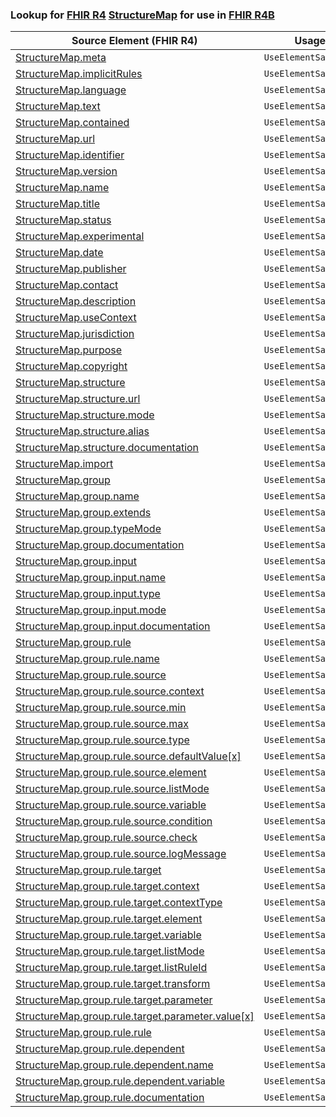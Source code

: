 ### Lookup for [FHIR R4](https://hl7.org/fhir/R4/) [StructureMap](https://hl7.org/fhir/R4/StructureMap.html) for use in [FHIR R4B](https://hl7.org/fhir/R4B/)

| Source Element (FHIR R4) | Usage | Target |
| -------------- | ----- | ------ |
| [StructureMap.meta](https://hl7.org/fhir/R4/StructureMap.html#resource) | `UseElementSameName` | [StructureMap.meta](https://hl7.org/fhir/R4B/StructureMap.html#resource) |
| [StructureMap.implicitRules](https://hl7.org/fhir/R4/StructureMap.html#resource) | `UseElementSameName` | [StructureMap.implicitRules](https://hl7.org/fhir/R4B/StructureMap.html#resource) |
| [StructureMap.language](https://hl7.org/fhir/R4/StructureMap.html#resource) | `UseElementSameName` | [StructureMap.language](https://hl7.org/fhir/R4B/StructureMap.html#resource) |
| [StructureMap.text](https://hl7.org/fhir/R4/StructureMap.html#resource) | `UseElementSameName` | [StructureMap.text](https://hl7.org/fhir/R4B/StructureMap.html#resource) |
| [StructureMap.contained](https://hl7.org/fhir/R4/StructureMap.html#resource) | `UseElementSameName` | [StructureMap.contained](https://hl7.org/fhir/R4B/StructureMap.html#resource) |
| [StructureMap.url](https://hl7.org/fhir/R4/StructureMap.html#resource) | `UseElementSameName` | [StructureMap.url](https://hl7.org/fhir/R4B/StructureMap.html#resource) |
| [StructureMap.identifier](https://hl7.org/fhir/R4/StructureMap.html#resource) | `UseElementSameName` | [StructureMap.identifier](https://hl7.org/fhir/R4B/StructureMap.html#resource) |
| [StructureMap.version](https://hl7.org/fhir/R4/StructureMap.html#resource) | `UseElementSameName` | [StructureMap.version](https://hl7.org/fhir/R4B/StructureMap.html#resource) |
| [StructureMap.name](https://hl7.org/fhir/R4/StructureMap.html#resource) | `UseElementSameName` | [StructureMap.name](https://hl7.org/fhir/R4B/StructureMap.html#resource) |
| [StructureMap.title](https://hl7.org/fhir/R4/StructureMap.html#resource) | `UseElementSameName` | [StructureMap.title](https://hl7.org/fhir/R4B/StructureMap.html#resource) |
| [StructureMap.status](https://hl7.org/fhir/R4/StructureMap.html#resource) | `UseElementSameName` | [StructureMap.status](https://hl7.org/fhir/R4B/StructureMap.html#resource) |
| [StructureMap.experimental](https://hl7.org/fhir/R4/StructureMap.html#resource) | `UseElementSameName` | [StructureMap.experimental](https://hl7.org/fhir/R4B/StructureMap.html#resource) |
| [StructureMap.date](https://hl7.org/fhir/R4/StructureMap.html#resource) | `UseElementSameName` | [StructureMap.date](https://hl7.org/fhir/R4B/StructureMap.html#resource) |
| [StructureMap.publisher](https://hl7.org/fhir/R4/StructureMap.html#resource) | `UseElementSameName` | [StructureMap.publisher](https://hl7.org/fhir/R4B/StructureMap.html#resource) |
| [StructureMap.contact](https://hl7.org/fhir/R4/StructureMap.html#resource) | `UseElementSameName` | [StructureMap.contact](https://hl7.org/fhir/R4B/StructureMap.html#resource) |
| [StructureMap.description](https://hl7.org/fhir/R4/StructureMap.html#resource) | `UseElementSameName` | [StructureMap.description](https://hl7.org/fhir/R4B/StructureMap.html#resource) |
| [StructureMap.useContext](https://hl7.org/fhir/R4/StructureMap.html#resource) | `UseElementSameName` | [StructureMap.useContext](https://hl7.org/fhir/R4B/StructureMap.html#resource) |
| [StructureMap.jurisdiction](https://hl7.org/fhir/R4/StructureMap.html#resource) | `UseElementSameName` | [StructureMap.jurisdiction](https://hl7.org/fhir/R4B/StructureMap.html#resource) |
| [StructureMap.purpose](https://hl7.org/fhir/R4/StructureMap.html#resource) | `UseElementSameName` | [StructureMap.purpose](https://hl7.org/fhir/R4B/StructureMap.html#resource) |
| [StructureMap.copyright](https://hl7.org/fhir/R4/StructureMap.html#resource) | `UseElementSameName` | [StructureMap.copyright](https://hl7.org/fhir/R4B/StructureMap.html#resource) |
| [StructureMap.structure](https://hl7.org/fhir/R4/StructureMap.html#resource) | `UseElementSameName` | [StructureMap.structure](https://hl7.org/fhir/R4B/StructureMap.html#resource) |
| [StructureMap.structure.url](https://hl7.org/fhir/R4/StructureMap.html#resource) | `UseElementSameName` | [StructureMap.structure.url](https://hl7.org/fhir/R4B/StructureMap.html#resource) |
| [StructureMap.structure.mode](https://hl7.org/fhir/R4/StructureMap.html#resource) | `UseElementSameName` | [StructureMap.structure.mode](https://hl7.org/fhir/R4B/StructureMap.html#resource) |
| [StructureMap.structure.alias](https://hl7.org/fhir/R4/StructureMap.html#resource) | `UseElementSameName` | [StructureMap.structure.alias](https://hl7.org/fhir/R4B/StructureMap.html#resource) |
| [StructureMap.structure.documentation](https://hl7.org/fhir/R4/StructureMap.html#resource) | `UseElementSameName` | [StructureMap.structure.documentation](https://hl7.org/fhir/R4B/StructureMap.html#resource) |
| [StructureMap.import](https://hl7.org/fhir/R4/StructureMap.html#resource) | `UseElementSameName` | [StructureMap.import](https://hl7.org/fhir/R4B/StructureMap.html#resource) |
| [StructureMap.group](https://hl7.org/fhir/R4/StructureMap.html#resource) | `UseElementSameName` | [StructureMap.group](https://hl7.org/fhir/R4B/StructureMap.html#resource) |
| [StructureMap.group.name](https://hl7.org/fhir/R4/StructureMap.html#resource) | `UseElementSameName` | [StructureMap.group.name](https://hl7.org/fhir/R4B/StructureMap.html#resource) |
| [StructureMap.group.extends](https://hl7.org/fhir/R4/StructureMap.html#resource) | `UseElementSameName` | [StructureMap.group.extends](https://hl7.org/fhir/R4B/StructureMap.html#resource) |
| [StructureMap.group.typeMode](https://hl7.org/fhir/R4/StructureMap.html#resource) | `UseElementSameName` | [StructureMap.group.typeMode](https://hl7.org/fhir/R4B/StructureMap.html#resource) |
| [StructureMap.group.documentation](https://hl7.org/fhir/R4/StructureMap.html#resource) | `UseElementSameName` | [StructureMap.group.documentation](https://hl7.org/fhir/R4B/StructureMap.html#resource) |
| [StructureMap.group.input](https://hl7.org/fhir/R4/StructureMap.html#resource) | `UseElementSameName` | [StructureMap.group.input](https://hl7.org/fhir/R4B/StructureMap.html#resource) |
| [StructureMap.group.input.name](https://hl7.org/fhir/R4/StructureMap.html#resource) | `UseElementSameName` | [StructureMap.group.input.name](https://hl7.org/fhir/R4B/StructureMap.html#resource) |
| [StructureMap.group.input.type](https://hl7.org/fhir/R4/StructureMap.html#resource) | `UseElementSameName` | [StructureMap.group.input.type](https://hl7.org/fhir/R4B/StructureMap.html#resource) |
| [StructureMap.group.input.mode](https://hl7.org/fhir/R4/StructureMap.html#resource) | `UseElementSameName` | [StructureMap.group.input.mode](https://hl7.org/fhir/R4B/StructureMap.html#resource) |
| [StructureMap.group.input.documentation](https://hl7.org/fhir/R4/StructureMap.html#resource) | `UseElementSameName` | [StructureMap.group.input.documentation](https://hl7.org/fhir/R4B/StructureMap.html#resource) |
| [StructureMap.group.rule](https://hl7.org/fhir/R4/StructureMap.html#resource) | `UseElementSameName` | [StructureMap.group.rule](https://hl7.org/fhir/R4B/StructureMap.html#resource) |
| [StructureMap.group.rule.name](https://hl7.org/fhir/R4/StructureMap.html#resource) | `UseElementSameName` | [StructureMap.group.rule.name](https://hl7.org/fhir/R4B/StructureMap.html#resource) |
| [StructureMap.group.rule.source](https://hl7.org/fhir/R4/StructureMap.html#resource) | `UseElementSameName` | [StructureMap.group.rule.source](https://hl7.org/fhir/R4B/StructureMap.html#resource) |
| [StructureMap.group.rule.source.context](https://hl7.org/fhir/R4/StructureMap.html#resource) | `UseElementSameName` | [StructureMap.group.rule.source.context](https://hl7.org/fhir/R4B/StructureMap.html#resource) |
| [StructureMap.group.rule.source.min](https://hl7.org/fhir/R4/StructureMap.html#resource) | `UseElementSameName` | [StructureMap.group.rule.source.min](https://hl7.org/fhir/R4B/StructureMap.html#resource) |
| [StructureMap.group.rule.source.max](https://hl7.org/fhir/R4/StructureMap.html#resource) | `UseElementSameName` | [StructureMap.group.rule.source.max](https://hl7.org/fhir/R4B/StructureMap.html#resource) |
| [StructureMap.group.rule.source.type](https://hl7.org/fhir/R4/StructureMap.html#resource) | `UseElementSameName` | [StructureMap.group.rule.source.type](https://hl7.org/fhir/R4B/StructureMap.html#resource) |
| [StructureMap.group.rule.source.defaultValue[x]](https://hl7.org/fhir/R4/StructureMap.html#resource) | `UseElementSameName` | [StructureMap.group.rule.source.defaultValue[x]](https://hl7.org/fhir/R4B/StructureMap.html#resource) |
| [StructureMap.group.rule.source.element](https://hl7.org/fhir/R4/StructureMap.html#resource) | `UseElementSameName` | [StructureMap.group.rule.source.element](https://hl7.org/fhir/R4B/StructureMap.html#resource) |
| [StructureMap.group.rule.source.listMode](https://hl7.org/fhir/R4/StructureMap.html#resource) | `UseElementSameName` | [StructureMap.group.rule.source.listMode](https://hl7.org/fhir/R4B/StructureMap.html#resource) |
| [StructureMap.group.rule.source.variable](https://hl7.org/fhir/R4/StructureMap.html#resource) | `UseElementSameName` | [StructureMap.group.rule.source.variable](https://hl7.org/fhir/R4B/StructureMap.html#resource) |
| [StructureMap.group.rule.source.condition](https://hl7.org/fhir/R4/StructureMap.html#resource) | `UseElementSameName` | [StructureMap.group.rule.source.condition](https://hl7.org/fhir/R4B/StructureMap.html#resource) |
| [StructureMap.group.rule.source.check](https://hl7.org/fhir/R4/StructureMap.html#resource) | `UseElementSameName` | [StructureMap.group.rule.source.check](https://hl7.org/fhir/R4B/StructureMap.html#resource) |
| [StructureMap.group.rule.source.logMessage](https://hl7.org/fhir/R4/StructureMap.html#resource) | `UseElementSameName` | [StructureMap.group.rule.source.logMessage](https://hl7.org/fhir/R4B/StructureMap.html#resource) |
| [StructureMap.group.rule.target](https://hl7.org/fhir/R4/StructureMap.html#resource) | `UseElementSameName` | [StructureMap.group.rule.target](https://hl7.org/fhir/R4B/StructureMap.html#resource) |
| [StructureMap.group.rule.target.context](https://hl7.org/fhir/R4/StructureMap.html#resource) | `UseElementSameName` | [StructureMap.group.rule.target.context](https://hl7.org/fhir/R4B/StructureMap.html#resource) |
| [StructureMap.group.rule.target.contextType](https://hl7.org/fhir/R4/StructureMap.html#resource) | `UseElementSameName` | [StructureMap.group.rule.target.contextType](https://hl7.org/fhir/R4B/StructureMap.html#resource) |
| [StructureMap.group.rule.target.element](https://hl7.org/fhir/R4/StructureMap.html#resource) | `UseElementSameName` | [StructureMap.group.rule.target.element](https://hl7.org/fhir/R4B/StructureMap.html#resource) |
| [StructureMap.group.rule.target.variable](https://hl7.org/fhir/R4/StructureMap.html#resource) | `UseElementSameName` | [StructureMap.group.rule.target.variable](https://hl7.org/fhir/R4B/StructureMap.html#resource) |
| [StructureMap.group.rule.target.listMode](https://hl7.org/fhir/R4/StructureMap.html#resource) | `UseElementSameName` | [StructureMap.group.rule.target.listMode](https://hl7.org/fhir/R4B/StructureMap.html#resource) |
| [StructureMap.group.rule.target.listRuleId](https://hl7.org/fhir/R4/StructureMap.html#resource) | `UseElementSameName` | [StructureMap.group.rule.target.listRuleId](https://hl7.org/fhir/R4B/StructureMap.html#resource) |
| [StructureMap.group.rule.target.transform](https://hl7.org/fhir/R4/StructureMap.html#resource) | `UseElementSameName` | [StructureMap.group.rule.target.transform](https://hl7.org/fhir/R4B/StructureMap.html#resource) |
| [StructureMap.group.rule.target.parameter](https://hl7.org/fhir/R4/StructureMap.html#resource) | `UseElementSameName` | [StructureMap.group.rule.target.parameter](https://hl7.org/fhir/R4B/StructureMap.html#resource) |
| [StructureMap.group.rule.target.parameter.value[x]](https://hl7.org/fhir/R4/StructureMap.html#resource) | `UseElementSameName` | [StructureMap.group.rule.target.parameter.value[x]](https://hl7.org/fhir/R4B/StructureMap.html#resource) |
| [StructureMap.group.rule.rule](https://hl7.org/fhir/R4/StructureMap.html#resource) | `UseElementSameName` | [StructureMap.group.rule.rule](https://hl7.org/fhir/R4B/StructureMap.html#resource) |
| [StructureMap.group.rule.dependent](https://hl7.org/fhir/R4/StructureMap.html#resource) | `UseElementSameName` | [StructureMap.group.rule.dependent](https://hl7.org/fhir/R4B/StructureMap.html#resource) |
| [StructureMap.group.rule.dependent.name](https://hl7.org/fhir/R4/StructureMap.html#resource) | `UseElementSameName` | [StructureMap.group.rule.dependent.name](https://hl7.org/fhir/R4B/StructureMap.html#resource) |
| [StructureMap.group.rule.dependent.variable](https://hl7.org/fhir/R4/StructureMap.html#resource) | `UseElementSameName` | [StructureMap.group.rule.dependent.variable](https://hl7.org/fhir/R4B/StructureMap.html#resource) |
| [StructureMap.group.rule.documentation](https://hl7.org/fhir/R4/StructureMap.html#resource) | `UseElementSameName` | [StructureMap.group.rule.documentation](https://hl7.org/fhir/R4B/StructureMap.html#resource) |
